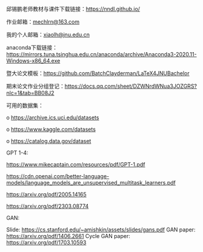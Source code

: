 邱锡鹏老师教材与课件下载链接：https://nndl.github.io/ 

作业邮箱：mechlrn@163.com

我的个人邮箱：xiaolh@jnu.edu.cn

anaconda下载链接： https://mirrors.tuna.tsinghua.edu.cn/anaconda/archive/Anaconda3-2020.11-Windows-x86_64.exe

暨大论文模板：https://github.com/BatchClayderman/LaTeX4JNUBachelor

期末论文作业分组登记：https://docs.qq.com/sheet/DZWNrdWNua3JOZGRS?nlc=1&tab=BB08J2

可用的数据集：

o	https://archive.ics.uci.edu/datasets

o	https://www.kaggle.com/datasets

o	https://catalog.data.gov/dataset



GPT 1-4:

https://www.mikecaptain.com/resources/pdf/GPT-1.pdf

https://cdn.openai.com/better-language-models/language_models_are_unsupervised_multitask_learners.pdf

https://arxiv.org/pdf/2005.14165

https://arxiv.org/pdf/2303.08774

GAN:

Slide: https://cs.stanford.edu/~amishkin/assets/slides/gans.pdf
GAN paper: https://arxiv.org/pdf/1406.2661
Cycle GAN paper: https://arxiv.org/pdf/1703.10593

